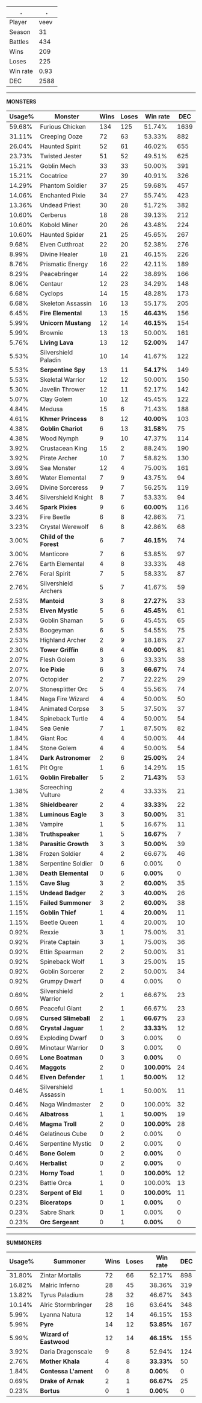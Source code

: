 .|.
|-|-
Player|veev
Season|31
Battles|434
Wins|209
Loses|225
Win rate|0.93
DEC|2588

---
**MONSTERS**

Usage%|Monster|Wins|Loses|Win rate|DEC|
-|-|-|-|-|-|
59.68%|Furious Chicken|134|125|51.74%|1639|
31.11%|Creeping Ooze|72|63|53.33%|882|
26.04%|Haunted Spirit|52|61|46.02%|655|
23.73%|Twisted Jester|51|52|49.51%|625|
15.21%|Goblin Mech|33|33|50.00%|391|
15.21%|Cocatrice|27|39|40.91%|326|
14.29%|Phantom Soldier|37|25|59.68%|457|
14.06%|Enchanted Pixie|34|27|55.74%|423|
13.36%|Undead Priest|30|28|51.72%|382|
10.60%|Cerberus|18|28|39.13%|212|
10.60%|Kobold Miner|20|26|43.48%|224|
10.60%|Haunted Spider|21|25|45.65%|267|
9.68%|Elven Cutthroat|22|20|52.38%|276|
8.99%|Divine Healer|18|21|46.15%|226|
8.76%|Prismatic Energy|16|22|42.11%|189|
8.29%|Peacebringer|14|22|38.89%|166|
8.06%|Centaur|12|23|34.29%|148|
6.68%|Cyclops|14|15|48.28%|173|
6.68%|Skeleton Assassin|16|13|55.17%|205|
6.45%|**Fire Elemental**|13|15|**46.43%**|156|
5.99%|**Unicorn Mustang**|12|14|**46.15%**|154|
5.99%|Brownie|13|13|50.00%|161|
5.76%|**Living Lava**|13|12|**52.00%**|147|
5.53%|Silvershield Paladin|10|14|41.67%|122|
5.53%|**Serpentine Spy**|13|11|**54.17%**|149|
5.53%|Skeletal Warrior|12|12|50.00%|150|
5.30%|Javelin Thrower|12|11|52.17%|142|
5.07%|Clay Golem|10|12|45.45%|122|
4.84%|Medusa|15|6|71.43%|188|
4.61%|**Khmer Princess**|8|12|**40.00%**|103|
4.38%|**Goblin Chariot**|6|13|**31.58%**|75|
4.38%|Wood Nymph|9|10|47.37%|114|
3.92%|Crustacean King|15|2|88.24%|190|
3.92%|Pirate Archer|10|7|58.82%|130|
3.69%|Sea Monster|12|4|75.00%|161|
3.69%|Water Elemental|7|9|43.75%|94|
3.69%|Divine Sorceress|9|7|56.25%|119|
3.46%|Silvershield Knight|8|7|53.33%|94|
3.46%|**Spark Pixies**|9|6|**60.00%**|116|
3.23%|Fire Beetle|6|8|42.86%|71|
3.23%|Crystal Werewolf|6|8|42.86%|68|
3.00%|**Child of the Forest**|6|7|**46.15%**|74|
3.00%|Manticore|7|6|53.85%|97|
2.76%|Earth Elemental|4|8|33.33%|48|
2.76%|Feral Spirit|7|5|58.33%|87|
2.76%|Silvershield Archers|5|7|41.67%|59|
2.53%|**Mantoid**|3|8|**27.27%**|33|
2.53%|**Elven Mystic**|5|6|**45.45%**|61|
2.53%|Goblin Shaman|5|6|45.45%|65|
2.53%|Boogeyman|6|5|54.55%|75|
2.53%|Highland Archer|2|9|18.18%|27|
2.30%|**Tower Griffin**|6|4|**60.00%**|81|
2.07%|Flesh Golem|3|6|33.33%|38|
2.07%|**Ice Pixie**|6|3|**66.67%**|74|
2.07%|Octopider|2|7|22.22%|29|
2.07%|Stonesplitter Orc|5|4|55.56%|74|
1.84%|Naga Fire Wizard|4|4|50.00%|50|
1.84%|Animated Corpse|3|5|37.50%|37|
1.84%|Spineback Turtle|4|4|50.00%|54|
1.84%|Sea Genie|7|1|87.50%|82|
1.84%|Giant Roc|4|4|50.00%|44|
1.84%|Stone Golem|4|4|50.00%|54|
1.84%|**Dark Astronomer**|2|6|**25.00%**|24|
1.61%|Pit Ogre|1|6|14.29%|15|
1.61%|**Goblin Fireballer**|5|2|**71.43%**|53|
1.38%|Screeching Vulture|2|4|33.33%|21|
1.38%|**Shieldbearer**|2|4|**33.33%**|22|
1.38%|**Luminous Eagle**|3|3|**50.00%**|31|
1.38%|Vampire|1|5|16.67%|11|
1.38%|**Truthspeaker**|1|5|**16.67%**|7|
1.38%|**Parasitic Growth**|3|3|**50.00%**|39|
1.38%|Frozen Soldier|4|2|66.67%|46|
1.38%|Serpentine Soldier|0|6|0.00%|0|
1.38%|**Death Elemental**|0|6|**0.00%**|0|
1.15%|**Cave Slug**|3|2|**60.00%**|35|
1.15%|**Undead Badger**|2|3|**40.00%**|26|
1.15%|**Failed Summoner**|3|2|**60.00%**|38|
1.15%|**Goblin Thief**|1|4|**20.00%**|11|
1.15%|Beetle Queen|1|4|20.00%|10|
0.92%|Rexxie|3|1|75.00%|31|
0.92%|Pirate Captain|3|1|75.00%|36|
0.92%|Ettin Spearman|2|2|50.00%|31|
0.92%|Spineback Wolf|1|3|25.00%|15|
0.92%|Goblin Sorcerer|2|2|50.00%|34|
0.92%|Grumpy Dwarf|0|4|0.00%|0|
0.69%|Silvershield Warrior|2|1|66.67%|23|
0.69%|Peaceful Giant|2|1|66.67%|23|
0.69%|**Cursed Slimeball**|2|1|**66.67%**|23|
0.69%|**Crystal Jaguar**|1|2|**33.33%**|12|
0.69%|Exploding Dwarf|0|3|0.00%|0|
0.69%|Minotaur Warrior|0|3|0.00%|0|
0.69%|**Lone Boatman**|0|3|**0.00%**|0|
0.46%|**Maggots**|2|0|**100.00%**|24|
0.46%|**Elven Defender**|1|1|**50.00%**|12|
0.46%|Silvershield Assassin|1|1|50.00%|11|
0.46%|Naga Windmaster|2|0|100.00%|32|
0.46%|**Albatross**|1|1|**50.00%**|19|
0.46%|**Magma Troll**|2|0|**100.00%**|28|
0.46%|Gelatinous Cube|0|2|0.00%|0|
0.46%|Serpentine Mystic|0|2|0.00%|0|
0.46%|**Bone Golem**|0|2|**0.00%**|0|
0.46%|**Herbalist**|0|2|**0.00%**|0|
0.23%|**Horny Toad**|1|0|**100.00%**|12|
0.23%|Battle Orca|1|0|100.00%|13|
0.23%|**Serpent of Eld**|1|0|**100.00%**|11|
0.23%|**Biceratops**|0|1|**0.00%**|0|
0.23%|Sabre Shark|0|1|0.00%|0|
0.23%|**Orc Sergeant**|0|1|**0.00%**|0|

---
**SUMMONERS**

Usage%|Summoner|Wins|Loses|Win rate|DEC|
-|-|-|-|-|-|
31.80%|Zintar Mortalis|72|66|52.17%|898|
16.82%|Malric Inferno|28|45|38.36%|319|
13.82%|Tyrus Paladium|28|32|46.67%|343|
10.14%|Alric Stormbringer|28|16|63.64%|348|
5.99%|Lyanna Natura|12|14|46.15%|153|
5.99%|**Pyre**|14|12|**53.85%**|167|
5.99%|**Wizard of Eastwood**|12|14|**46.15%**|155|
3.92%|Daria Dragonscale|9|8|52.94%|124|
2.76%|**Mother Khala**|4|8|**33.33%**|50|
1.84%|**Contessa L'ament**|0|8|**0.00%**|0|
0.69%|**Drake of Arnak**|2|1|**66.67%**|25|
0.23%|**Bortus**|0|1|**0.00%**|0|
